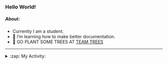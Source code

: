 ### Hello World!

##### About:
- Currently I am a student.
- 🌱 I’m learning how to make better documentation.
- 🌱 GO PLANT SOME TREES AT [TEAM TREES](https://teamtrees.org/)

---
<details>
  <summary>:zap: My Activity:</summary>
  
<!--START_SECTION:waka-->
![Code Time](http://img.shields.io/badge/Code%20Time-1%2C202%20hrs%2046%20mins-blue)

**I'm a Night 🦉** 

```text
🌞 Morning                1874 commits        ██░░░░░░░░░░░░░░░░░░░░░░░   09.98 % 
🌆 Daytime                6407 commits        █████████░░░░░░░░░░░░░░░░   34.11 % 
🌃 Evening                5401 commits        ███████░░░░░░░░░░░░░░░░░░   28.76 % 
🌙 Night                  5100 commits        ███████░░░░░░░░░░░░░░░░░░   27.15 % 
```
📅 **I'm Most Productive on Wednesday** 

```text
Monday                   2651 commits        ████░░░░░░░░░░░░░░░░░░░░░   14.11 % 
Tuesday                  2552 commits        ███░░░░░░░░░░░░░░░░░░░░░░   13.59 % 
Wednesday                4392 commits        ██████░░░░░░░░░░░░░░░░░░░   23.38 % 
Thursday                 2426 commits        ███░░░░░░░░░░░░░░░░░░░░░░   12.92 % 
Friday                   1957 commits        ███░░░░░░░░░░░░░░░░░░░░░░   10.42 % 
Saturday                 1641 commits        ██░░░░░░░░░░░░░░░░░░░░░░░   08.74 % 
Sunday                   3163 commits        ████░░░░░░░░░░░░░░░░░░░░░   16.84 % 
```


📊 **This Week I Spent My Time On** 

```text
🔥 Editors: 
IntelliJ                 3 hrs 45 mins       █████████████████░░░░░░░░   68.64 % 
VS Code                  1 hr 42 mins        ████████░░░░░░░░░░░░░░░░░   31.36 % 

🐱‍💻 Projects: 
CSE224-Fundamentals-of-An2 hrs 6 mins        ██████████░░░░░░░░░░░░░░░   38.63 % 
givbacks-admin           1 hr 42 mins        ████████░░░░░░░░░░░░░░░░░   31.36 % 
demo                     1 hr 36 mins        ███████░░░░░░░░░░░░░░░░░░   29.40 % 
Unknown Project          2 mins              ░░░░░░░░░░░░░░░░░░░░░░░░░   00.61 % 
```


 Last Updated on 20/09/2023 03:11:46 UTC
<!--END_SECTION:waka-->
</details>
